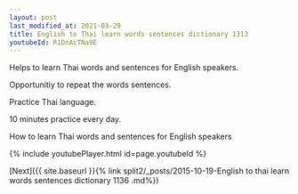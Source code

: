 ```yaml
---
layout: post
last_modified_at: 2021-03-29
title: English to Thai learn words sentences dictionary 1313 
youtubeId: R1DnAcTNa9E
---
```

 
 
Helps to learn Thai words and sentences for English speakers.

Opportunitiy to repeat the words sentences. 

Practice Thai language. 
 
10 minutes practice every day. 
 
How to learn Thai words and sentences for English speakers 
 
{% include youtubePlayer.html id=page.youtubeId %}
 
 
[Next]({{ site.baseurl }}{% link  split2/_posts/2015-10-19-English to thai learn words sentences dictionary 1136 .md%})
 
